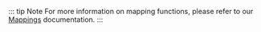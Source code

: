 ::: tip Note
For more information on mapping functions, please refer to our [Mappings](../../build/mapping-functions/mapping/ethereum.md) documentation.
:::
